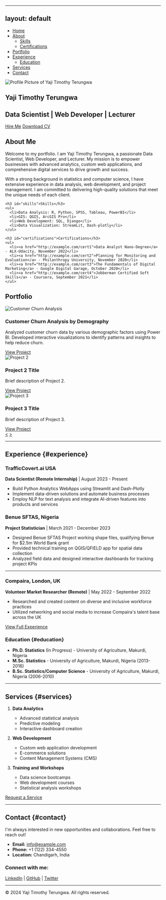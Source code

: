 
---
layout: default
---

<nav>
  <ul>
    <li><a href="#home">Home</a></li>
    <li>
      <a href="#about">About</a>
      <ul>
        <li><a href="#skills">Skills</a></li>
        <li><a href="#certifications">Certifications</a></li>
      </ul>
    </li>
    <li><a href="#portfolio">Portfolio</a></li>
    <li>
      <a href="#experience">Experience</a>
      <ul>
        <li><a href="#education">Education</a></li>
      </ul>
    </li>
    <li><a href="#services">Services</a></li>
    <li><a href="#contact">Contact</a></li>
  </ul>
</nav>


<section id="home">
  <div class="container">
    <img src="/assets/images/intro.jpg" alt="Profile Picture of Yaji Timothy Terungwa">
    <h1>Yaji Timothy Terungwa</h1>
    <h2>Data Scientist | Web Developer | Lecturer</h2>
    <a href="#contact" class="btn">Hire Me</a>
    <a href="#" class="btn">Download CV</a>
  </div>

<section id="about">
  <div class="container">
    <h2>About Me</h2>
    <p>Welcome to my portfolio. I am Yaji Timothy Terungwa, a passionate Data Scientist, Web Developer, and Lecturer. My mission is to empower businesses with advanced analytics, custom web applications, and comprehensive digital services to drive growth and success.</p>
    <p>With a strong background in statistics and computer science, I have extensive experience in data analysis, web development, and project management. I am committed to delivering high-quality solutions that meet the unique needs of each client.</p>
    
    <h3 id="skills">Skills</h3>
    <ul>
      <li>Data Analysis: R, Python, SPSS, Tableau, PowerBI</li>
      <li>GIS: QGIS, ArcGIS Pro</li>
      <li>Web Development: SQL, Django</li>
      <li>Data Visualization: StreamLit, Dash-plotly</li>
    </ul>
    
    <h3 id="certifications">Certifications</h3>
    <ul>
      <li><a href="http://example.com/cert1">Data Analyst Nano-Degree</a> - ALX-Udacity, November 2022</li>
      <li><a href="http://example.com/cert2">Planning for Monitoring and Evaluation</a> - Philanthropy University, November 2020</li>
      <li><a href="http://example.com/cert3">The Fundamentals of Digital Marketing</a> - Google Digital Garage, October 2020</li>
      <li><a href="http://example.com/cert4">Jobberman Certified Soft Skills</a> - Coursera, September 2021</li>
    </ul>
  </div>

</section>

<section id="portfolio">
  <div class="container">
    <h2>Portfolio</h2>
    <div class="carousel">
      <div class="carousel-inner">
        <div class="carousel-item">
          <img src="/assets/images/Power BI Project.jpg" alt="Customer Churn Analysis">
          <h3>Customer Churn Analysis by Demography</h3>
          <p>Analyzed customer churn data by various demographic factors using Power BI. Developed interactive visualizations to identify patterns and insights to help reduce churn.</p>
          <a href="http://example.com/project1" class="btn">View Project</a>
        </div>
        <div class="carousel-item">
          <img src="/assets/images/project2.jpg" alt="Project 2">
          <h3>Project 2 Title</h3>
          <p>Brief description of Project 2.</p>
          <a href="http://example.com/project2" class="btn">View Project</a>
        </div>
        <div class="carousel-item">
          <img src="/assets/images/project3.jpg" alt="Project 3">
          <h3>Project 3 Title</h3>
          <p>Brief description of Project 3.</p>
          <a href="http://example.com/project3" class="btn">View Project</a>
        </div>
      </div>
      <a href="#" class="carousel-control prev">&lt;</a>
      <a href="#" class="carousel-control next">&gt;</a>
    </div>
  </div>
</section>


---

## Experience {#experience}

### TrafficCovert.ai USA
**Data Scientist (Remote Internship)** | August 2023 - Present

- Build Python Analytics WebApps using Streamlit and Dash-Plotly
- Implement data-driven solutions and automate business processes
- Employ NLP for text analysis and integrate AI-driven features into products and services

### Benue SFTAS, Nigeria
**Project Statistician** | March 2021 - December 2023

- Designed Benue SFTAS Project working shape files, qualifying Benue for $2.5m World Bank grant
- Provided technical training on QGIS/QFIELD app for spatial data collection
- Analyzed field data and designed interactive dashboards for tracking project KPIs

---
### Compaira, London, UK
**Volunteer Market Researcher (Remote)** | May 2022 - September 2022

- Researched and created content on diverse and inclusive workforce practices
- Utilized networking and social media to increase Compaira's talent base across the UK

[View Full Experience](#)

### Education {#education}

- **Ph.D. Statistics** (In Progress) - University of Agriculture, Makurdi, Nigeria
- **M.Sc. Statistics** - University of Agriculture, Makurdi, Nigeria (2013-2016)
- **B.Sc. Statistics/Computer Science** - University of Agriculture, Makurdi, Nigeria (2006-2010)

---

## Services {#services}

1. **Data Analytics**
   - Advanced statistical analysis
   - Predictive modeling
   - Interactive dashboard creation

2. **Web Development**
   - Custom web application development
   - E-commerce solutions
   - Content Management Systems (CMS)

3. **Training and Workshops**
   - Data science bootcamps
   - Web development courses
   - Statistical analysis workshops

[Request a Service](#contact)

---

## Contact {#contact}

I'm always interested in new opportunities and collaborations. Feel free to reach out!

- **Email:** [info@example.com](mailto:info@example.com)
- **Phone:** +1 (122) 334-4550
- **Location:** Chandigarh, India

### Connect with me:

[LinkedIn](#) | [GitHub](#) | [Twitter](#)

---

© 2024 Yaji Timothy Terungwa. All rights reserved.

<script>
  // JavaScript for carousel functionality
  const carousel = document.querySelector('.carousel-inner');
  const items = document.querySelectorAll('.carousel-item');
  const prevBtn = document.querySelector('.carousel-control.prev');
  const nextBtn = document.querySelector('.carousel-control.next');
  let currentIndex = 0;

  function showItem(index) {
    carousel.style.transform = `translateX(-${index * 100}%)`;
  }

  prevBtn.addEventListener('click', (e) => {
    e.preventDefault();
    currentIndex = (currentIndex - 1 + items.length) % items.length;
    showItem(currentIndex);
  });

  nextBtn.addEventListener('click', (e) => {
    e.preventDefault();
    currentIndex = (currentIndex + 1) % items.length;
    showItem(currentIndex);
  });
</script>
